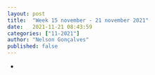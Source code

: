 ```yaml
---
layout: post
title:  "Week 15 november - 21 november 2021"
date:   2021-11-21 08:43:59
categories: ["11-2021"]
author: "Nelson Gonçalves"
published: false
---
```


*

